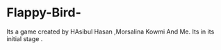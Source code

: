 # Flappy-Bird-
Its a game created by HAsibul Hasan ,Morsalina Kowmi And Me. Its in its initial stage .
